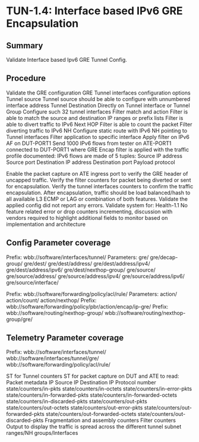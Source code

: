 # TUN-1.4: Interface based IPv6 GRE Encapsulation

## Summary

Validate Interface based Ipv6 GRE Tunnel Config.

## Procedure
Validate the GRE configuration
GRE Tunnel interfaces configuration options
Tunnel source
Tunnel source should be able to configure with unnumbered interface address
Tunnel Destination
Directly on Tunnel interface or Tunnel Group
Configure such 32 tunnel interfaces
Filter match and action
Filter is able to match the source and destination IP ranges or prefix lists
Filter is able to divert traffic to IPv6 Next HOP
Filter is able to count the packet
Filter diverting traffic to IPv6 NH
Configure static route with IPv6 NH pointing to Tunnel interfaces
Filter application to specific interface
Apply filter on IPv6 AF on DUT-PORT1
Send 1000 IPv6 flows from tester on ATE-PORT1 connected to DUT-PORT1  where GRE Encap filter is applied with the traffic profile documented:
IPv6 flows are made of 5 tuples:
Source IP address
Source port
Destination IP address
Destination port
Payload protocol

Enable the packet capture on ATE ingress port to verify the GRE header of uncapped traffic.
Verify the filter counters for packet being diverted or sent for encapsulation.
Verify the tunnel interfaces counters to confirm the traffic encapsulation.
After encapsulation, traffic should be load balanced/hash to all available L3 ECMP or LAG or combination of both features.
Validate the applied config did not report any errors.
Validate system for:
Health-1.1
No feature related error or drop counters incrementing, discussion with vendors required to highlight additional fields to monitor based on implementation and architecture

## Config Parameter coverage

Prefix:
wbb://software/interfaces/tunnel/
Parameters:
gre/
gre/decap-group/
gre/dest/
gre/dest/address/
gre/dest/address/ipv4/
gre/dest/address/ipv6/
gre/dest/nexthop-group/
gre/source/
gre/source/address/
gre/source/address/ipv4/
gre/source/address/ipv6/
gre/source/interface/

Prefix:
wbb://software/forwarding/policy/acl/rule/
Parameters:
action/
action/count/
action/nexthop/
Prefix:
wbb://software/forwarding/policy/pbr/action/encap/ip-gre/
Prefix:
wbb://software/routing/nexthop-group/
wbb://software/routing/nexthop-group/gre/

## Telemetry Parameter coverage

Prefix:
wbb://software/interfaces/tunnel/
wbb://software/interfaces/tunnel/gre/
wbb://software/forwarding/policy/acl/rule/

ST for Tunnel counters
ST for packet capture on DUT and ATE to read:
Packet metadata
IP Source
IP Destination
IP Protocol number
state/counters/in-pkts
state/counters/in-octets
state/counters/in-error-pkts
state/counters/in-forwarded-pkts
state/counters/in-forwarded-octets
state/counters/in-discarded-pkts
state/counters/out-pkts
state/counters/out-octets
state/counters/out-error-pkts
state/counters/out-forwarded-pkts
state/counters/out-forwarded-octets
state/counters/out-discarded-pkts
Fragmentation and assembly counters
Filter counters
Output to display the traffic is spread across the different tunnel subnet ranges/NH groups/Interfaces
